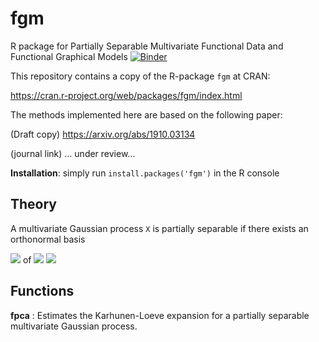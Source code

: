 # fgm
R package for Partially Separable Multivariate Functional Data and Functional Graphical Models
[![Binder](https://mybinder.org/badge_logo.svg)](https://mybinder.org/v2/gh/javzapata/fgm/master)

This repository contains a copy of the R-package `fgm` at CRAN: 

https://cran.r-project.org/web/packages/fgm/index.html

The methods implemented here are based on the following paper: 

(Draft copy) https://arxiv.org/abs/1910.03134

(journal link) ... under review...

**Installation**: simply run `install.packages('fgm')` in the R console

## Theory
A multivariate Gaussian process `X` is partially separable if there exists an orthonormal basis 

<img src="https://render.githubusercontent.com/render/math?math= \{\psi_l\}_{l=1}"> of <img src="https://render.githubusercontent.com/render/math?math=L^2[0,1]">
<img src="https://render.githubusercontent.com/render/math?math=e^{i %2B\pi} =x%2B1">
## Functions

**fpca** : Estimates the Karhunen-Loeve expansion for a partially separable multivariate Gaussian process.



